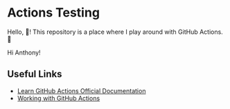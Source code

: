 # Actions Testing

Hello, 👋! This repository is a place where I play around with GitHub Actions. 💃


Hi Anthony!

## Useful Links

- [Learn GitHub Actions Official Documentation](https://docs.github.com/en/actions/learn-github-actions)
- [Working with GitHub Actions](https://jeffrafter.com/working-with-github-actions/)
